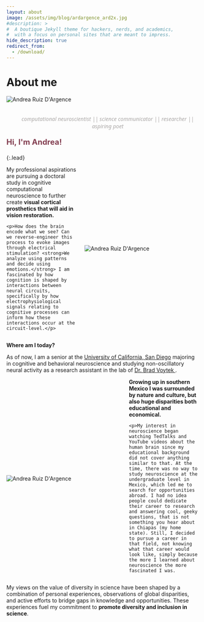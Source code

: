 ```yaml
---
layout: about
image: /assets/img/blog/ardargence_ard2x.jpg
#description: >
#  A boutique Jekyll theme for hackers, nerds, and academics,
#  with a focus on personal sites that are meant to impress.
hide_description: true
redirect_from:
  - /download/
---
```


# About me

<img alt="Andrea Ruiz D'Argence" src="https://andyrdar.github.io/assets/img/blog/ardargence_collage25px.png" style="max-width: 100%;" />
<p style="margin-left:5%; text-align: center; color: #AAA7A6; font-style: italic; font-family: 'Segoe UI';">
  <br>computational neuroscientist || science communicator || researcher || aspiring poet <br>
</p>

<p style="color: #833F51; font-weight:bold; font-size:20">Hi, I'm Andrea!</p>
{:.lead}

<!--author-->

<div style="display: flex; align-items: center;">
  <div style="flex: 1;">
    <p>My professional aspirations are pursuing a doctoral study in cognitive computational neuroscience to further create <b>visual cortical prosthetics that will aid in vision restoration.</b></p>
    
    <p>How does the brain encode what we see? Can we reverse-engineer this process to evoke images through electrical stimulation? <strong>We analyze using patterns and decide using emotions.</strong> I am fascinated by how cognition is shaped by interactions between neural circuits, specifically by how electrophysiological signals relating to cognitive processes can inform how these interactions occur at the circuit-level.</p>
  </div>
  <div style="flex: 0 0 300px; margin-left: 20px;">
    <img src="https://andyrdar.github.io/assets/img/blog/ardargence_ard2x.jpg" alt="Andrea Ruiz D'Argence" style="max-width: 80%;">
  </div>
</div>

<strong> Where am I today?</strong>

As of now, I am a senior at the <a href="https://cogsci.ucsd.edu/undergraduates/major/cbn.html" target="_blank" rel="noopener noreferrer">University of California, San Diego</a> majoring in cognitive and behavioral neuroscience and studying non-oscillatory neural activity as a research assistant in the lab of <a href="https://voyteklab.com/" target="_blank" rel="noopener noreferrer"> Dr. Brad Voytek </a>.

<div style="display: flex; align-items: center;">
  <div style="flex: 0 0 300px; margin-right: 20px;">
    <img src="https://andyrdar.github.io/assets/img/blog/ardargence_hs2.JPG" alt="Andrea Ruiz D'Argence" style="max-width: 80%;">
  </div>
  <div style="flex: 1;">
    <strong>Growing up in southern Mexico I was surrounded by nature and culture, but also huge disparities both educational and economical.</strong>
    
    <p>My interest in neuroscience began watching TedTalks and YouTube videos about the human brain since my educational background did not cover anything similar to that. At the time, there was no way to study neuroscience at the undergraduate level in Mexico, which led me to search for opportunities abroad. I had no idea people could dedicate their career to research and answering cool, geeky questions, that is not something you hear about in Chiapas (my home state). Still, I decided to pursue a career in that field, not knowing what that career would look like, simply because the more I learned about neuroscience the more fascinated I was.
  </div>
</div> 

 My views on the value of diversity in science have been shaped by a combination of personal experiences, observations of global disparities, and active efforts to bridge gaps in knowledge and opportunities. These experiences fuel my commitment to <strong>promote diversity and inclusion in science</strong>.</p>

